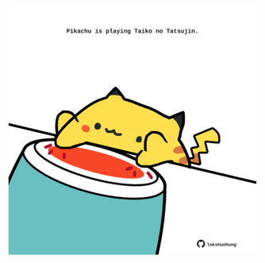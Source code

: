 <!-- built at 11/08/2024, 12:00:45 UTC -->
<p align="center">
  <img width="500" height="500" src="./ReadmeImage.svg">
</p>
